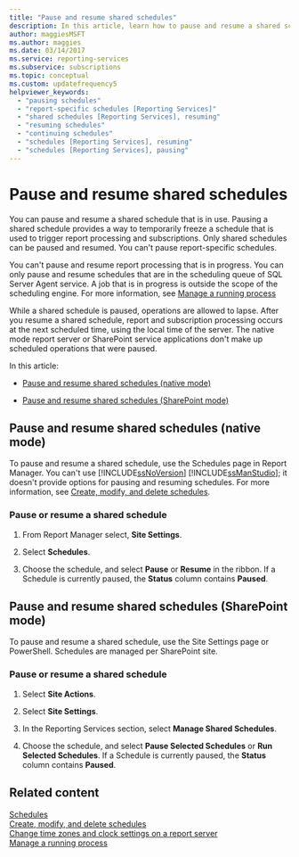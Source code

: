 ```yaml
---
title: "Pause and resume shared schedules"
description: In this article, learn how to pause and resume a shared schedule that's in use but not in progress. You can pause and resume in native mode or SharePoint mode.
author: maggiesMSFT
ms.author: maggies
ms.date: 03/14/2017
ms.service: reporting-services
ms.subservice: subscriptions
ms.topic: conceptual
ms.custom: updatefrequency5
helpviewer_keywords:
  - "pausing schedules"
  - "report-specific schedules [Reporting Services]"
  - "shared schedules [Reporting Services], resuming"
  - "resuming schedules"
  - "continuing schedules"
  - "schedules [Reporting Services], resuming"
  - "schedules [Reporting Services], pausing"
---
```

# Pause and resume shared schedules
  You can pause and resume a shared schedule that is in use. Pausing a shared schedule provides a way to temporarily freeze a schedule that is used to trigger report processing and subscriptions. Only shared schedules can be paused and resumed. You can't pause report-specific schedules.  
  
 You can't pause and resume report processing that is in progress. You can only pause and resume schedules that are in the scheduling queue of SQL Server Agent service. A job that is in progress is outside the scope of the scheduling engine. For more information, see [Manage a running process](../../reporting-services/subscriptions/manage-a-running-process.md)  
  
 While a shared schedule is paused, operations are allowed to lapse. After you resume a shared schedule, report and subscription processing occurs at the next scheduled time, using the local time of the server. The native mode report server or SharePoint service applications don't make up scheduled operations that were paused.  
  
 In this article:  
  
-   [Pause and resume shared schedules (native mode)](#bkmk_native)  
  
-   [Pause and resume shared schedules (SharePoint mode)](#bkmk_sharepoint)  
  
##  <a name="bkmk_native"></a> Pause and resume shared schedules (native mode)  
 To pause and resume a shared schedule, use the Schedules page in Report Manager. You can't use [!INCLUDE[ssNoVersion](../../includes/ssnoversion-md.md)] [!INCLUDE[ssManStudio](../../includes/ssmanstudio-md.md)]; it doesn't provide options for pausing and resuming schedules. For more information, see [Create, modify, and delete schedules](../../reporting-services/subscriptions/create-modify-and-delete-schedules.md).  
  
### Pause or resume a shared schedule  
  
1.  From Report Manager select, **Site Settings**.  
  
2.  Select **Schedules**.  
  
3.  Choose the schedule, and select **Pause** or **Resume** in the ribbon. If a Schedule is currently paused, the **Status** column contains **Paused**.  
  
##  <a name="bkmk_sharepoint"></a> Pause and resume shared schedules (SharePoint mode)  
 To pause and resume a shared schedule, use the Site Settings page or PowerShell. Schedules are managed per SharePoint site.  
  
### Pause or resume a shared schedule  
  
1.  Select **Site Actions**.  
  
2.  Select **Site Settings**.  
  
3.  In the Reporting Services section, select **Manage Shared Schedules**.  
  
4.  Choose the schedule, and select **Pause Selected Schedules** or **Run Selected Schedules**. If a Schedule is currently paused, the **Status** column contains **Paused**.  
  
## Related content 
 [Schedules](../../reporting-services/subscriptions/schedules.md)   
 [Create, modify, and delete schedules](../../reporting-services/subscriptions/create-modify-and-delete-schedules.md)   
 [Change time zones and clock settings on a report server](../../reporting-services/subscriptions/change-time-zones-and-clock-settings-on-a-report-server.md)   
 [Manage a running process](../../reporting-services/subscriptions/manage-a-running-process.md)  
  
  
